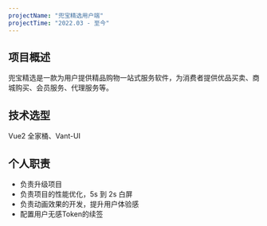 ```yaml
---
projectName: "兜宝精选用户端"
projectTime: "2022.03 - 至今"
---
```


## 项目概述

兜宝精选是一款为用户提供精品购物一站式服务软件，为消费者提供优品买卖、商城购买、会员服务、代理服务等。

## 技术选型

Vue2 全家桶、Vant-UI

## 个人职责

- 负责升级项目
- 负责项目的性能优化，5s 到 2s 白屏
- 负责动画效果的开发，提升用户体验感
- 配置用户无感Token的续签
